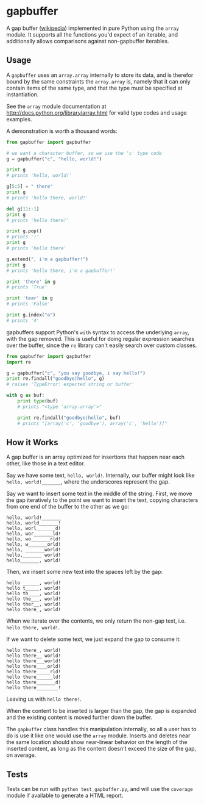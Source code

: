 gapbuffer
====

A gap buffer ([wikipedia](http://en.wikipedia.org/wiki/Gap_buffer)) implemented
in pure Python using the `array` module. It supports all the functions you'd
expect of an iterable, and additionally allows comparisons against non-gapbuffer
iterables.

Usage
----
A `gapbuffer` uses an `array.array` internally to store its data, and is
therefor bound by the same constraints the `array.array` is, namely that it can
only contain items of the same type, and that the type must be specified at
instantiation.

See the `array` module documentation at http://docs.python.org/library/array.html
for valid type codes and usage examples.

A demonstration is worth a thousand words:

```python
from gapbuffer import gapbuffer

# we want a character buffer, so we use the 'c' type code
g = gapbuffer("c", "hello, world!")

print g
# prints 'hello, world!'

g[5:5] = " there"
print g
# prints 'hello there, world!'

del g[11:-1]
print g
# prints 'hello there!'

print g.pop()
# prints '!'
print g
# prints 'hello there'

g.extend(", i'm a gapbuffer!")
print g
# prints 'hello there, i'm a gapbuffer!'

print 'there' in g
# prints 'True'

print 'tear' in g
# prints 'False'

print g.index("o")
# prints '4'
```

gapbuffers support Python's `with` syntax to access the underlying `array`, with
the gap removed. This is useful for doing regular expression searches over the
buffer, since the `re` library can't easily search over custom classes.

```python
from gapbuffer import gapbuffer
import re

g = gapbuffer("c", "you say goodbye, i say hello!")
print re.findall("goodbye|hello", g)
# raises 'TypeError: expected string or buffer'

with g as buf:
    print type(buf)
    # prints "<type 'array.array'>"

    print re.findall("goodbye|hello", buf)
    # prints "[array('c', 'goodbye'), array('c', 'hello')]"
```

How it Works
---
A gap buffer is an array optimized for insertions that happen near each other,
like those in a text editor.

Say we have some text, `hello, world!`. Internally, our buffer might look like
`hello, world!_______`, where the underscores represent the gap.

Say we want to insert some text in the middle of the string. First, we move the
gap iteratively to the point we want to insert the text, copying characters from
one end of the buffer to the other as we go:

```
hello, world!_______
hello, world_______!
hello, worl_______d!
hello, wor_______ld!
hello, wo_______rld!
hello, w_______orld!
hello, _______world!
hello,_______ world!
hello_______, world!
```


Then, we insert some new text into the spaces left by the gap:

```
hello ______, world!
hello t_____, world!
hello th____, world!
hello the___, world!
hello ther__, world!
hello there_, world!
```


When we iterate over the contents, we only return the non-gap text, i.e. `hello
there, world!`.

If we want to delete some text, we just expand the gap to consume it:

```
hello there_, world!
hello there__ world!
hello there___world!
hello there____orld!
hello there_____rld!
hello there______ld!
hello there_______d!
hello there________!
```


Leaving us with `hello there!`.

When the content to be inserted is larger than the gap, the gap is expanded and
the existing content is moved further down the buffer.

The `gapbuffer` class handles this manipulation internally, so all a user has to
do is use it like one would use the `array` module. Inserts and deletes near the
same location should show near-linear behavior on the length of the inserted
content, as long as the content doesn't exceed the size of the gap, on average.

Tests
----
Tests can be run with `python test_gapbuffer.py`, and will use the `coverage`
module if available to generate a HTML report.
